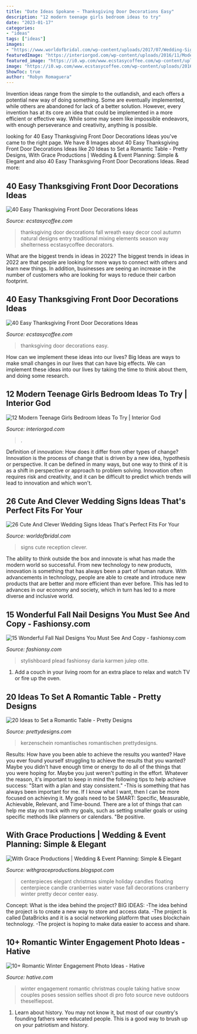 ```yaml
---
title: "Date Ideas Spokane ~ Thanksgiving Door Decorations Easy"
description: "12 modern teenage girls bedroom ideas to try"
date: "2023-01-17"
categories:
- "ideas"
tags: ["ideas"]
images:
- "https://www.worldofbridal.com/wp-content/uploads/2017/07/Wedding-Signs-24.jpg"
featuredImage: "https://interiorgod.com/wp-content/uploads/2016/11/Modern-Teenage-Girls-Bedroom-Ideas-To-Try.jpg"
featured_image: "https://i0.wp.com/www.ecstasycoffee.com/wp-content/uploads/2016/10/Thanksgiving-Front-Door-Decorations-Ideas-3.jpg?resize=658%2C990"
image: "https://i0.wp.com/www.ecstasycoffee.com/wp-content/uploads/2016/10/Thanksgiving-Front-Door-Decorations-Ideas-3.jpg?resize=658%2C990"
ShowToc: true
author: "Robyn Romaguera"
---
```



Invention ideas range from the simple to the outlandish, and each offers a potential new way of doing something. Some are eventually implemented, while others are abandoned for lack of a better solution. However, every invention has at its core an idea that could be implemented in a more efficient or effective way. While some may seem like impossible endeavors, with enough perseverance and creativity, anything is possible.

	

		
looking for 40 Easy Thanksgiving Front Door Decorations Ideas you've came to the right page. We have 8 Images about 40 Easy Thanksgiving Front Door Decorations Ideas like 20 Ideas to Set a Romantic Table - Pretty Designs, With Grace Productions | Wedding &amp; Event Planning: Simple &amp; Elegant and also 40 Easy Thanksgiving Front Door Decorations Ideas. Read more:
		
    
## 40 Easy Thanksgiving Front Door Decorations Ideas

<img loading=lazy src="https://i0.wp.com/www.ecstasycoffee.com/wp-content/uploads/2016/10/Thanksgiving-Front-Door-Decorations-Ideas-3.jpg?resize=658%2C990" onerror="this.onerror=null;this.src='https://tse3.mm.bing.net/th?id=OIP.cDUlo7ADIpu0MG1sqyITawHaLJ&amp;pid=15.1';" alt="40 Easy Thanksgiving Front Door Decorations Ideas">

_Source: ecstasycoffee.com_

>thanksgiving door decorations fall wreath easy decor cool autumn natural designs entry traditional mixing elements season way shelterness ecstasycoffee decorators. 

	

What are the biggest trends in ideas in 2022?
The biggest trends in ideas in 2022 are that people are looking for more ways to connect with others and learn new things. In addition, businesses are seeing an increase in the number of customers who are looking for ways to reduce their carbon footprint.

    
## 40 Easy Thanksgiving Front Door Decorations Ideas

<img loading=lazy src="https://i1.wp.com/www.ecstasycoffee.com/wp-content/uploads/2016/10/Thanksgiving-Front-Door-Decorations-6.jpg?resize=427%2C640" onerror="this.onerror=null;this.src='https://tse3.mm.bing.net/th?id=OIP.xHpvSOAwPOqGqB6L2-VWrAHaLG&amp;pid=15.1';" alt="40 Easy Thanksgiving Front Door Decorations Ideas">

_Source: ecstasycoffee.com_

>thanksgiving door decorations easy. 

	

How can we implement these ideas into our lives?
Big Ideas are ways to make small changes in our lives that can have big effects. We can implement these ideas into our lives by taking the time to think about them, and doing some research.

    
## 12 Modern Teenage Girls Bedroom Ideas To Try | Interior God

<img loading=lazy src="https://interiorgod.com/wp-content/uploads/2016/11/Modern-Teenage-Girls-Bedroom-Ideas-To-Try.jpg" onerror="this.onerror=null;this.src='https://tse4.mm.bing.net/th?id=OIP._Et6FdCyZUsA8xlk-p3YrwHaLH&amp;pid=15.1';" alt="12 Modern Teenage Girls Bedroom Ideas To Try | Interior God">

_Source: interiorgod.com_

>. 

	

Definition of innovation: How does it differ from other types of change?
Innovation is the process of change that is driven by a new idea, hypothesis or perspective. It can be defined in many ways, but one way to think of it is as a shift in perspective or approach to problem solving. Innovation often requires risk and creativity, and it can be difficult to predict which trends will lead to innovation and which won't.

    
## 26 Cute And Clever Wedding Signs Ideas That&#039;s Perfect Fits For Your

<img loading=lazy src="https://www.worldofbridal.com/wp-content/uploads/2017/07/Wedding-Signs-24.jpg" onerror="this.onerror=null;this.src='https://tse2.mm.bing.net/th?id=OIP._MZkj62dM_YdFp6kfCDqOgHaLH&amp;pid=15.1';" alt="26 Cute And Clever Wedding Signs Ideas That&#039;s Perfect Fits For Your">

_Source: worldofbridal.com_

>signs cute reception clever. 

	

The ability to think outside the box and innovate is what has made the modern world so successful. From new technology to new products, innovation is something that has always been a part of human nature. With advancements in technology, people are able to create and introduce new products that are better and more efficient than ever before. This has led to advances in our economy and society, which in turn has led to a more diverse and inclusive world.

    
## 15 Wonderful Fall Nail Designs You Must See And Copy - Fashionsy.com

<img loading=lazy src="https://fashionsy.com/wp-content/uploads/2015/10/nail-323.0-630x840.jpg" onerror="this.onerror=null;this.src='https://tse2.mm.bing.net/th?id=OIP.hR-bstSEYY5o--UmfOs68AHaJ4&amp;pid=15.1';" alt="15 Wonderful Fall Nail Designs You Must See And Copy - fashionsy.com">

_Source: fashionsy.com_

>stylishboard plead fashionsy daria karmen julep otte. 

	

1. Add a couch in your living room for an extra place to relax and watch TV or fire up the oven.

    
## 20 Ideas To Set A Romantic Table - Pretty Designs

<img loading=lazy src="https://www.prettydesigns.com/wp-content/uploads/2015/08/20-ideas-to-set-a-romantic-table15.jpg" onerror="this.onerror=null;this.src='https://tse1.mm.bing.net/th?id=OIP.jdcUf6fuDYC5kJvS797ZcwHaLH&amp;pid=15.1';" alt="20 Ideas to Set a Romantic Table - Pretty Designs">

_Source: prettydesigns.com_

>kerzenschein romantisches romantischen prettydesigns. 

	

Results: How have you been able to achieve the results you wanted?
Have you ever found yourself struggling to achieve the results that you wanted? Maybe you didn't have enough time or energy to do all of the things that you were hoping for. Maybe you just weren't putting in the effort. Whatever the reason, it's important to keep in mind the following tips to help achieve success: 
"Start with a plan and stay consistent." -This is something that has always been important for me. If I know what I want, then I can be more focused on achieving it. My goals need to be SMART: Specific, Measurable, Achievable, Relevant, and Time-bound. There are a lot of things that can help me stay on track with my goals, such as setting smaller goals or using specific methods like planners or calendars. 
"Be positive.

    
## With Grace Productions | Wedding &amp; Event Planning: Simple &amp; Elegant

<img loading=lazy src="http://4.bp.blogspot.com/_fU872C47e0o/TROR2oWIhWI/AAAAAAAABQw/ntbE-pjRsAY/w1200-h630-p-k-no-nu/_wsb_432x576_bb3.jpg" onerror="this.onerror=null;this.src='https://tse4.mm.bing.net/th?id=OIP.QXCfzGCz66L2GwbLIzDOuwAAAA&amp;pid=15.1';" alt="With Grace Productions | Wedding &amp; Event Planning: Simple &amp; Elegant">

_Source: withgraceproductions.blogspot.com_

>centerpieces elegant christmas simple holiday candles floating centerpiece candle cranberries water vase fall decorations cranberry winter pretty decor center easy. 

	

Concept: What is the idea behind the project?
BIG IDEAS: 
-The idea behind the project is to create a new way to store and access data. 
-The project is called DataBricks and it is a social networking platform that uses blockchain technology. 
-The project is hoping to make data easier to access and share.

    
## 10+ Romantic Winter Engagement Photo Ideas - Hative

<img loading=lazy src="https://hative.com/wp-content/uploads/2014/11/winter-engagement-photo-ideas/5-winter-engagement-photo-ideas.jpg" onerror="this.onerror=null;this.src='https://tse4.mm.bing.net/th?id=OIP.bRwovrPDmfY-iKnzPdUezAHaLH&amp;pid=15.1';" alt="10+ Romantic Winter Engagement Photo Ideas - Hative">

_Source: hative.com_

>winter engagement romantic christmas couple taking hative snow couples poses session selfies shoot di pro foto source neve outdoors theselfiepost. 

	

1) Learn about history. You may not know it, but most of our country's founding fathers were educated people. This is a good way to brush up on your patriotism and history. 

